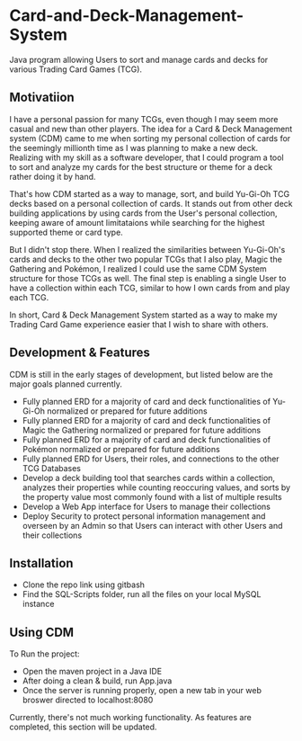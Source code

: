 # Card-and-Deck-Management-System
Java program allowing Users to sort and manage cards and decks for various Trading Card Games (TCG).

## Motivatiion
I have a personal passion for many TCGs, even though I may seem more casual and new than other players. The idea for a Card & Deck Management system (CDM) came to me when sorting my personal collection of cards for the seemingly millionth time as I was planning to make a new deck. Realizing with my skill as a software developer, that I could program a tool to sort and analyze my cards for the best structure or theme for a deck rather doing it by hand.

That's how CDM started as a way to manage, sort, and build Yu-Gi-Oh TCG decks based on a personal collection of cards. It stands out from other deck building applications by using cards from the User's personal collection, keeping aware of amount limitataions while searching for the highest supported theme or card type.

But I didn't stop there. When I realized the similarities between Yu-Gi-Oh's cards and decks to the other two popular TCGs that I also play, Magic the Gathering and Pokémon, I realized I could use the same CDM System structure for those TCGs as well. The final step is enabling a single User to have a collection within each TCG, similar to how I own cards from and play each TCG.

In short, Card & Deck Management System started as a way to make my Trading Card Game experience easier that I wish to share with others.

## Development & Features
CDM is still in the early stages of development, but listed below are the major goals planned currently.

* Fully planned ERD for a majority of card and deck functionalities of Yu-Gi-Oh normalized or prepared for future additions
* Fully planned ERD for a majority of card and deck functionalities of Magic the Gathering normalized or prepared for future additions
* Fully planned ERD for a majority of card and deck functionalities of Pokémon normalized or prepared for future additions
* Fully planned ERD for Users, their roles, and connections to the other TCG Databases
* Develop a deck building tool that searches cards within a collection, analyzes their properties while counting reoccuring values, and sorts by the property value most commonly found with a list of multiple results
* Develop a Web App interface for Users to manage their collections
* Deploy Security to protect personal information management and overseen by an Admin so that Users can interact with other Users and their collections

## Installation
* Clone the repo link using gitbash
* Find the SQL-Scripts folder, run all the files on your local MySQL instance

## Using CDM
To Run the project:
* Open the maven project in a Java IDE
* After doing a clean & build, run App.java
* Once the server is running properly, open a new tab in your web broswer directed to localhost:8080

Currently, there's not much working functionality. As features are completed, this section will be updated.
